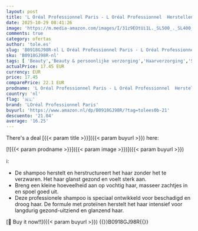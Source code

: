 ```yaml
---
layout: post
title: 'L Oréal Professionnel Paris - L Oréal Professionnel  Herstellende Shampoo  Voor Droog en Beschadigd Haar  Voedt de Haarvezel Intensief  Met Tarweproteïne  Absolut Repair  300ml'
date: 2025-10-29 08:41:26
image: 'https://m.media-amazon.com/images/I/31z9EOtUi1L._SL500_._SL400_.jpg'
comments: true
category: ofertas
author: 'tole.es'
slug: 'B0918GJ98R-nl L Oréal Professionnel Paris - L Oréal Professionnel...'
sku: 'B0918GJ98R-nl'
tags: [ 'Beauty','Beauty & persoonlijke verzorging','Haarverzorging','Shampoo & conditioner','Shampoos','loréal professionnel paris','🇳🇱', ]
actualPrice: 17.45 EUR
currency: EUR
price: 17.45
comparePrice: 22.1 EUR
prodname: 'L Oréal Professionnel Paris - L Oréal Professionnel  Herstellende Shampoo  Voor Droog en Beschadigd Haar  Voedt de Haarvezel Intensief  Met Tarweproteïne  Absolut Repair  300ml'
country: 'nl'
flag: '🇳🇱'
brand: 'LOréal Professionnel Paris'
buyurl: 'https://www.amazon.nl/dp/B0918GJ98R/?tag=tolees0b-21'
descuento: '21.04'
average: '16.25'
---
```


There's a deal [{{< param title >}}]({{< param buyurl >}})  here:

[![{{< param prodname >}}]({{< param image >}})]({{< param buyurl >}})

ℹ️:

- De shampoo herstelt en herstructureert het haar zonder het te verzwaren. Het haar glanst gezond en voelt sterk aan.
- Breng een kleine hoeveelheid aan op vochtig haar, masseer zachtjes in en spoel goed uit.
- Deze professionele shampoo is speciaal ontwikkeld voor beschadigd en droog haar. De formule met proteïnen herstelt het haar intensief voor langdurig gezond-uitziend en glanzend haar.

[🛒 Buy it now!!]({{< param buyurl >}})
{{<world>}}B0918GJ98R{{</world>}}
